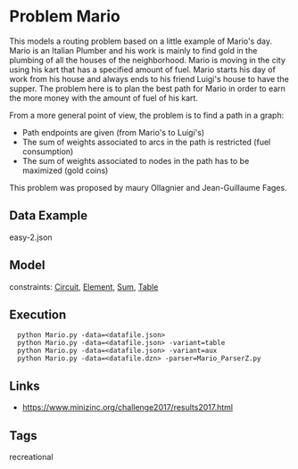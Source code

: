 # Problem Mario

This models a routing problem based on a little example of Mario's day.
Mario is an Italian Plumber and his work is mainly to find gold in the plumbing of all the houses of the neighborhood.
Mario is moving in the city using his kart that has a specified amount of fuel.
Mario starts his day of work from his house and always ends to his friend Luigi's house to have the supper.
The problem here is to plan the best path for Mario in order to earn the more money with the amount of fuel of his kart.

From a more general point of view, the problem is to find a path in a graph:
 - Path endpoints are given (from Mario's to Luigi's)
 - The sum of weights associated to arcs in the path is restricted (fuel consumption)
 - The sum of weights associated to nodes in the path has to be maximized (gold coins)

This problem was proposed by maury Ollagnier and Jean-Guillaume Fages.

## Data Example
  easy-2.json

## Model
  constraints: [Circuit](http://pycsp.org/documentation/constraints/Circuit), [Element](http://pycsp.org/documentation/constraints/Element), [Sum](http://pycsp.org/documentation/constraints/Sum), [Table](http://pycsp.org/documentation/constraints/Table)

## Execution
```
  python Mario.py -data=<datafile.json>
  python Mario.py -data=<datafile.json> -variant=table
  python Mario.py -data=<datafile.json> -variant=aux
  python Mario.py -data=<datafile.dzn> -parser=Mario_ParserZ.py
```

## Links
  - https://www.minizinc.org/challenge2017/results2017.html

## Tags
  recreational
